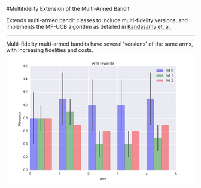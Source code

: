#Multifidelity Extension of the Multi-Armed Bandit

Extends multi-armed bandit classes to include multi-fidelity versions, and implements the MF-UCB algorithm as detailed in [Kandasamy et. al.]()

---

Multi-fidelity multi-armed bandits have several 'versions' of the same arms, with increasing fidelities and costs.
![alt text](https://github.com/drruumms/bandits/blob/master/mf_bandits/mf_rewards_case3.png "MF-MA Bandit Rewards")
